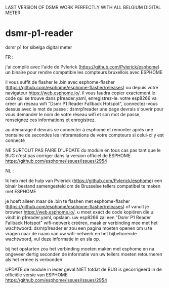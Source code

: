 LAST VERSION OF DSMR WORK PERFECTLY WITH ALL BELGIUM DIGITAL METER 

# dsmr-p1-reader
dsmr p1 for sibelga digital meter

FR :

j'ai compilé avec l'aide de Pvlerick (https://github.com/Pvlerick/esphome) un binaire pour rendre compatible les compteurs bruxellois avec ESPHOME

il vous suffit de flasher le .bin avec esphome-flasher (https://github.com/esphome/esphome-flasher/releases) ou depuis votre navigateur https://web.esphome.io/.
il vous faudra copier exactement le code qui se trouve dans p1reader.yaml, enregistrez-le.
votre esp8266 va créer un réseau wifi "Dsmr P1 Reader Fallback Hotspot", connectez-vous dessus avec le mot de passe : dsmrp1reader
une page devrais s'ouvrir pour vous demander le nom de votre réseau wifi et son mot de passe, renseignez ces informations et enregistrez.

au démarage il devrais se connecter à esphome et remonter après une trentaine de secondes les inforamations de votre compteurs si celui-ci y est connecté


NE SURTOUT PAS FAIRE D'UPDATE du module en tous cas pas tant que le BUG n'est pas corriger dans la version officiel de ESPHOME
https://github.com/esphome/issues/issues/2954


NL : 

Ik heb met de hulp van Pvlerick (https://github.com/Pvlerick/esphome) een binair bestand samengesteld om de Brusselse tellers compatibel te maken met ESPHOME

je hoeft alleen maar de .bin te flashen met esphome-flasher (https://github.com/esphome/esphome-flasher/releases) of vanuit je browser https://web.esphome.io/.
u moet exact de code kopiëren die u vindt in p1reader.yaml, opslaan.
uw esp8266 zal een "Dsmr P1 Reader Fallback Hotspot" wifi-netwerk creëren, maak er verbinding mee met het wachtwoord: dsmrp1reader
er zou een pagina moeten openen om u te vragen naar de naam van uw wifi-netwerk en het bijbehorende wachtwoord, vul deze informatie in en sla op.

bij het opstarten zou het verbinding moeten maken met esphome en na ongeveer dertig seconden de informatie van uw tellers moeten retourneren als het ermee is verbonden


UPDATE de module in ieder geval NIET totdat de BUG is gecorrigeerd in de officiële versie van ESPHOME
https://github.com/esphome/issues/issues/2954
